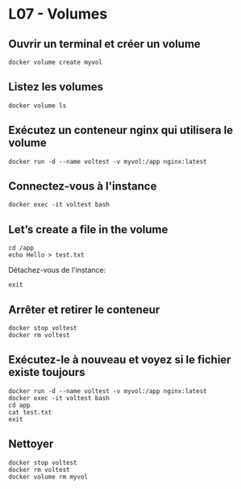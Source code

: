 # L07 - Volumes

## Ouvrir un terminal et créer un volume

    docker volume create myvol

## Listez les volumes

    docker volume ls

## Exécutez un conteneur nginx qui utilisera le volume

    docker run -d --name voltest -v myvol:/app nginx:latest

## Connectez-vous à l'instance

    docker exec -it voltest bash

## Let’s create a file in the volume

    cd /app
    echo Hello > test.txt

Détachez-vous de l'instance:

    exit

## Arrêter et retirer le conteneur

    docker stop voltest
    docker rm voltest

## Exécutez-le à nouveau et voyez si le fichier existe toujours

    docker run -d --name voltest -v myvol:/app nginx:latest
    docker exec -it voltest bash
    cd app
    cat test.txt
    exit

## Nettoyer

    docker stop voltest
    docker rm voltest
    docker volume rm myvol
